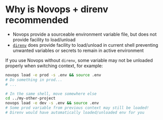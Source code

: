 # Why is Novops + direnv recommended

- Novops provide a sourceable environment variable file, but does not provide facility to load/unload
- [`direnv`](https://direnv.net/) does provide facility to load/unload in current shell preventing unwanted variables or secrets to remain in active environment

If you use Novops without `direnv`, some variable may not be unloaded properly when switching context, for example:

```sh
novops load -e prod -s .env && source .env
# Do something in prod...
# ...

# In the same shell, move somewhere else
cd ../my-other-project
novops load -e dev -s .env && source .env
# Some prod variable from previous context may still be loaded!
# Direnv would have automatically loaded/unloaded env for you
```